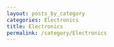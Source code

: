 ```yaml
---
layout: posts_by_category
categories: Electronics
title: Electronics
permalink: /category/Electronics
---
```

